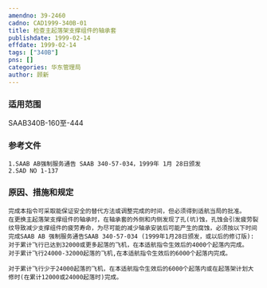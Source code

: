 ```yaml
---
amendno: 39-2460  
cadno: CAD1999-340B-01  
title: 检查主起落架支撑组件的轴承套  
publishdate: 1999-02-14  
effdate: 1999-02-14  
tags: ["340B"]  
pns: []  
categories: 华东管理局  
author: 顾新  
---
```

  
### 适用范围  
SAAB340B-160至-444  
  
<!--more-->  
### 参考文件  
    1.SAAB AB强制服务通告 SAAB 340-57-034，1999年 1月 28日颁发  
    2.SAD NO 1-137  
  
### 原因、措施和规定  
    完成本指令可采取能保证安全的替代方法或调整完成的时间，但必须得到适航当局的批准。  
    在更换主起落架支撑组件的轴承时，在轴承套的外侧和内侧发现了孔(坑)蚀，孔蚀会引发疲劳裂纹导致减少支撑组件的疲劳寿命，为尽可能的减少轴承安装后可能产生的腐蚀，必须按以下时间完成SAAB AB 强制服务通告SAAB 340-57-034 (1999年1月28日颁发，或以后的修订版):  
    对于累计飞行已达到32000或更多起落的飞机，在本适航指令生效后的4000个起落内完成。  
    对于累计飞行24000-32000起落的飞机,在本适航指令生效后的6000个起落内完成。  
  
    对于累计飞行少于24000起落的飞机，在本适航指令生效后的6000个起落内或在起落架计划大修时(在累计12000或24000起落时)完成。  
